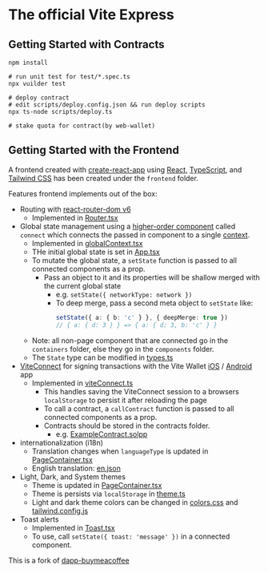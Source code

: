 # The official Vite Express

## Getting Started with Contracts
```
npm install

# run unit test for test/*.spec.ts
npx vuilder test

# deploy contract
# edit scripts/deploy.config.json && run deploy scripts
npx ts-node scripts/deploy.ts 

# stake quota for contract(by web-wallet)
```

## Getting Started with the Frontend
A frontend created with [create-react-app](https://create-react-app.dev/) using [React](https://reactjs.org/), [TypeScript](https://www.typescriptlang.org/), and [Tailwind CSS](https://tailwindcss.com/) has been created under the `frontend` folder.

Features frontend implements out of the box:
- Routing with [react-router-dom v6](https://reactrouter.com/)
	- Implemented in [Router.tsx](frontend/src/components/Router.tsx)
- Global state management using a [higher-order component](https://reactjs.org/docs/higher-order-components.html) called `connect` which connects the passed in component to a single [context](https://reactjs.org/docs/context.html).
	- Implemented in [globalContext.tsx](frontend/src/utils/globalContext.tsx)
	- THe initial global state is set in [App.tsx](frontend/src/components/App.tsx)
	- To mutate the global state, a `setState` function is passed to all connected components as a prop.
		- Pass an object to it and its properties will be shallow merged with the current global state
			- e.g. `setState({ networkType: network })`
			- To deep merge, pass a second meta object to `setState` like:
				 ```ts
				 setState({ a: { b: 'c' } }, { deepMerge: true })
				 // { a: { d: 3 } } => { a: { d: 3, b: 'c' } }
				 ```
	- Note: all non-page component that are connected go in the `containers` folder, else they go in the `components` folder.
	- The `State` type can be modified in [types.ts](frontend/src/utils/types.ts)
- [ViteConnect](https://github.com/vitelabs/vite-connect-client) for signing transactions with the Vite Wallet [iOS](https://apps.apple.com/us/app/vite-multi-chain-wallet/id1437629486) / [Android](https://play.google.com/store/apps/details?id=net.vite.wallet) app
	- Implemented in [viteConnect.ts](frontend/src/utils/viteConnect.ts)
		- This handles saving the ViteConnect session to a browsers `localStorage` to persist it after reloading the page
		- To call a contract, a `callContract` function is passed to all connected components as a prop.
		- Contracts should be stored in the contracts folder.
			- e.g. [ExampleContract.solpp](contracts/ExampleContract.solpp)
- internationalization (i18n)
	- Translation changes when `languageType` is updated in [PageContainer.tsx](frontend/src/components/PageContainer.tsx)
	- English translation: [en.json](frontend/src/i18n/en.json)
- Light, Dark, and System themes
	- Theme is updated in [PageContainer.tsx](frontend/src/components/PageContainer.tsx)
	- Theme is persists via `localStorage` in [theme.ts](frontend/src/styles/theme.ts)
	- Light and dark theme colors can be changed in [colors.css](frontend/src/styles/colors.css) and [tailwind.config.js](frontend/tailwind.config.js)
- Toast alerts
	- Implemented in [Toast.tsx](frontend/src/containers/Toast.tsx)
	- To use, call `setState({ toast: 'message' })` in a connected component.



This is a fork of [dapp-buymeacoffee](https://github.com/vitelabs/dapp-buymeacoffee)
